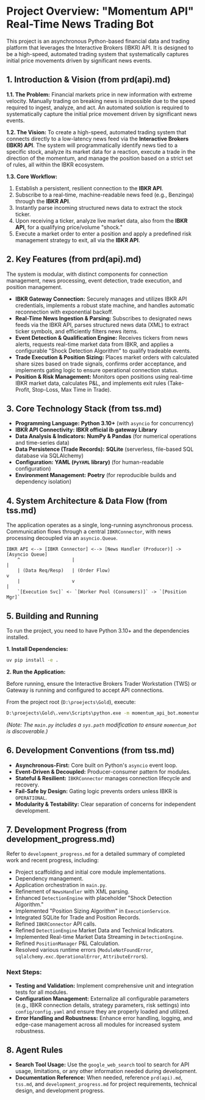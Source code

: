 # Project Overview: "Momentum API" Real-Time News Trading Bot

This project is an asynchronous Python-based financial data and trading platform that leverages the Interactive Brokers (IBKR) API. It is designed to be a high-speed, automated trading system that systematically captures initial price movements driven by significant news events.

## 1. Introduction & Vision (from prd(api).md)

**1.1. The Problem:** Financial markets price in new information with extreme velocity. Manually trading on breaking news is impossible due to the speed required to ingest, analyze, and act. An automated solution is required to systematically capture the initial price movement driven by significant news events.

**1.2. The Vision:** To create a high-speed, automated trading system that connects directly to a low-latency news feed via the **Interactive Brokers (IBKR) API**. The system will programmatically identify news tied to a specific stock, analyze its market data for a reaction, execute a trade in the direction of the momentum, and manage the position based on a strict set of rules, all within the IBKR ecosystem.

**1.3. Core Workflow:**
1.  Establish a persistent, resilient connection to the **IBKR API**.
2.  Subscribe to a real-time, machine-readable news feed (e.g., Benzinga) through the **IBKR API**.
3.  Instantly parse incoming structured news data to extract the stock ticker.
4.  Upon receiving a ticker, analyze live market data, also from the **IBKR API**, for a qualifying price/volume "shock."
5.  Execute a market order to enter a position and apply a predefined risk management strategy to exit, all via the **IBKR API**.

## 2. Key Features (from prd(api).md)

The system is modular, with distinct components for connection management, news processing, event detection, trade execution, and position management.

*   **IBKR Gateway Connection:** Securely manages and utilizes IBKR API credentials, implements a robust state machine, and handles automatic reconnection with exponential backoff.
*   **Real-Time News Ingestion & Parsing:** Subscribes to designated news feeds via the IBKR API, parses structured news data (XML) to extract ticker symbols, and efficiently filters news items.
*   **Event Detection & Qualification Engine:** Receives tickers from news alerts, requests real-time market data from IBKR, and applies a configurable "Shock Detection Algorithm" to qualify tradeable events.
*   **Trade Execution & Position Sizing:** Places market orders with calculated share sizes based on trade signals, confirms order acceptance, and implements gating logic to ensure operational connection status.
*   **Position & Risk Management:** Monitors open positions using real-time IBKR market data, calculates P&L, and implements exit rules (Take-Profit, Stop-Loss, Max Time in Trade).

## 3. Core Technology Stack (from tss.md)

*   **Programming Language:** **Python 3.10+** (with `asyncio` for concurrency)
*   **IBKR API Connectivity:** **IBKR official ib gateway Library**
*   **Data Analysis & Indicators:** **NumPy & Pandas** (for numerical operations and time-series data)
*   **Data Persistence (Trade Records):** **SQLite** (serverless, file-based SQL database via SQLAlchemy)
*   **Configuration:** **YAML (`PyYAML` library)** (for human-readable configuration)
*   **Environment Management:** **Poetry** (for reproducible builds and dependency isolation)

## 4. System Architecture & Data Flow (from tss.md)

The application operates as a single, long-running asynchronous process. Communication flows through a central `IBKRConnector`, with news processing decoupled via an `asyncio.Queue`.

```
IBKR API <--> [IBKR Connector] <--> [News Handler (Producer)] -> [Asyncio Queue]
    ^                   |                                              |
    | (Data Req/Resp)   | (Order Flow)                                 v
    |                   v                                              |
    `[Execution Svc]` <- `[Worker Pool (Consumers)]` -> `[Position Mgr]`
```

## 5. Building and Running

To run the project, you need to have Python 3.10+ and the dependencies installed.

**1. Install Dependencies:**

```bash
uv pip install -e .
```

**2. Run the Application:**

Before running, ensure the Interactive Brokers Trader Workstation (TWS) or Gateway is running and configured to accept API connections.

From the project root (`D:\proejects\Gold`), execute:

```bash
D:\proejects\Gold\.venv\Scripts\python.exe -m momentum_api_bot.momentum_bot.main
```
*(Note: The `main.py` includes a `sys.path` modification to ensure `momentum_bot` is discoverable.)*

## 6. Development Conventions (from tss.md)

*   **Asynchronous-First:** Core built on Python's `asyncio` event loop.
*   **Event-Driven & Decoupled:** Producer-consumer pattern for modules.
*   **Stateful & Resilient:** `IBKRConnector` manages connection lifecycle and recovery.
*   **Fail-Safe by Design:** Gating logic prevents orders unless IBKR is `OPERATIONAL`.
*   **Modularity & Testability:** Clear separation of concerns for independent development.

## 7. Development Progress (from development_progress.md)

Refer to `development_progress.md` for a detailed summary of completed work and recent progress, including:

*   Project scaffolding and initial core module implementations.
*   Dependency management.
*   Application orchestration in `main.py`.
*   Refinement of `NewsHandler` with XML parsing.
*   Enhanced `DetectionEngine` with placeholder "Shock Detection Algorithm."
*   Implemented "Position Sizing Algorithm" in `ExecutionService`.
*   Integrated SQLite for Trade and Position Records.
*   Refined `IBKRConnector` API calls.
*   Refined `DetectionEngine` Market Data and Technical Indicators.
*   Implemented Real-time Market Data Streaming in `DetectionEngine`.
*   Refined `PositionManager` P&L Calculation.
*   Resolved various runtime errors (`ModuleNotFoundError`, `sqlalchemy.exc.OperationalError`, `AttributeError`s).

### Next Steps:

*   **Testing and Validation:** Implement comprehensive unit and integration tests for all modules.
*   **Configuration Management:** Externalize all configurable parameters (e.g., IBKR connection details, strategy parameters, risk settings) into `config/config.yaml` and ensure they are properly loaded and utilized.
*   **Error Handling and Robustness:** Enhance error handling, logging, and edge-case management across all modules for increased system robustness.

## 8. Agent Rules

*   **Search Tool Usage:** Use the `google_web_search` tool to search for API usage, limitations, or any other information needed during development.
*   **Documentation Reference:** When needed, reference `prd(api).md`, `tss.md`, and `development_progress.md` for project requirements, technical design, and development progress.
